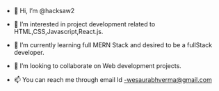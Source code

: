 - 👋 Hi, I’m @hacksaw2
  
- 👀 I’m interested in project development related to HTML,CSS,Javascript,React.js.
- 🌱 I’m currently learning full MERN Stack and desired to be a fullStack developer.
- 💞️ I’m looking to collaborate on Web development projects.
- 📫 You can reach me through email Id -wesaurabhverma@gmail.com



<!---
hacksaw2/hacksaw2 is a ✨ special ✨ repository because its `README.md` (this file) appears on your GitHub profile.
You can click the Preview link to take a look at your changes.
--->
